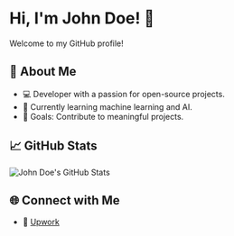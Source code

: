 # Hi, I'm John Doe! 👋
Welcome to my GitHub profile!

## 🚀 About Me
- 💻 Developer with a passion for open-source projects.
- 🌱 Currently learning machine learning and AI.
- 🎯 Goals: Contribute to meaningful projects.

## 📈 GitHub Stats
![John Doe's GitHub Stats](https://github-readme-stats.vercel.app/api?username=johndoe&show_icons=true&theme=radical)

## 🌐 Connect with Me
- 💼 [Upwork](https://www.upwork.com/)

